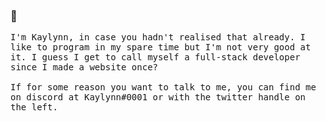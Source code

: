 ### 👋

<samp>
    I'm Kaylynn, in case you hadn't realised that already.
    I like to program in my spare time but I'm not very good at it. I guess I get to call myself a full-stack developer since I made a website once?
    <br></br>
    If for some reason you want to talk to me, you can find me on discord at Kaylynn#0001 or with the twitter handle on the left.
</samp>

<!--
**kaylynn234/kaylynn234** is a ✨ _special_ ✨ repository because its `README.md` (this file) appears on your GitHub profile.

Here are some ideas to get you started:

- 🔭 I’m currently working on ...
- 🌱 I’m currently learning ...
- 👯 I’m looking to collaborate on ...
- 🤔 I’m looking for help with ...
- 💬 Ask me about ...
- 📫 How to reach me: ...
- 😄 Pronouns: ...
- ⚡ Fun fact: ...
-->
